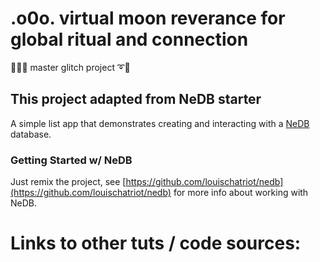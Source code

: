 # .o0o. virtual moon reverance for global ritual and connection

🤩➰➰ master glitch project ➰🤩




## This project adapted from NeDB starter
A simple list app that demonstrates creating and interacting with a [NeDB](https://github.com/louischatriot/nedb) database.


### Getting Started w/ NeDB
Just remix the project, see [https://github.com/louischatriot/nedb](https://github.com/louischatriot/nedb) for more info about working with NeDB.



# Links to other tuts / code sources:
